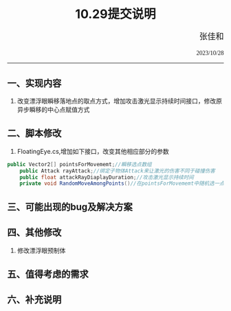 # <center>10.29提交说明
<p align='right' style="font-size:19px;font-family:华文行楷"> 张佳和</p>
<p align='right'style='font-family:chiller'> 2023/10/28 </p>

 ___ ____   


## 一、实现内容
1. 改变漂浮眼瞬移落地点的取点方式，增加攻击激光显示持续时间接口，修改原异步瞬移的中心点赋值方式
## 二、脚本修改
1. FloatingEye.cs,增加如下接口，改变其他相应部分的参数
```cs
public Vector2[] pointsForMovememt;//瞬移选点数组
    public Attack rayAttack;//绑定子物体Attack来让激光的伤害不同于碰撞伤害
    public float attackRayDiaplayDuration;//攻击激光显示持续时间
    private void RandomMoveAmongPoints()//在pointsForMovememt中随机选一点作为瞬移终点，可能与原本所在点重复，但是如果要保证不重复的话也有可能陷入死循环……如果要保证不重复请自便修改。
```
## 三、可能出现的bug及解决方案
## 四、其他修改
1. 修改漂浮眼预制体
## 五、值得考虑的需求
## 六、补充说明
